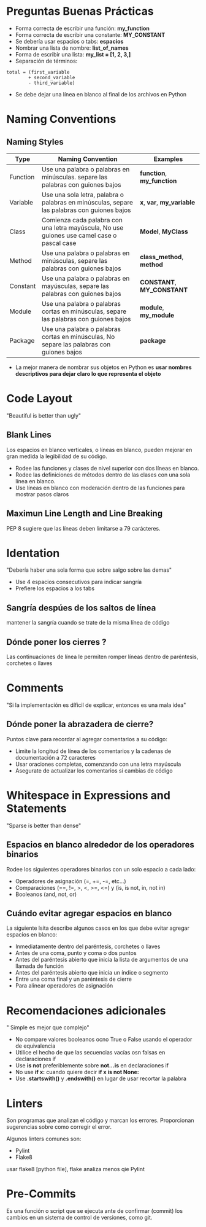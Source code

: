 # Preguntas Buenas Prácticas

* Forma correcta de escribir una función: __my_function__
* Forma correcta de escribir una constante: __MY_CONSTANT__
* Se debería usar espacios o tabs: __espacios__
* Nombrar una lista de nombre: __list_of_names__
* Forma de escribir una lista: __my_list = [1, 2, 3,]__
* Separación de términos: 
```
total = (first_variable
        + second_variable
        - third_variable)
```
* Se debe dejar una línea en blanco al final de los archivos en Python

# Naming Conventions
## Naming Styles

|__Type__|__Naming Convention__|__Examples__|
|----|------|---|
|Function|Use una palabra o palabras en minúsculas. separe las palabras con guiones bajos|__function__, __my_function__|
|Variable|Use una sola letra, palabra o palabras en minúsculas, separe las palabras con guiones bajos| __x__, __var__, __my_variable__|
|Class|Comienza cada palabra con una letra mayúscula, No use guiones use camel case o pascal case|__Model__, __MyClass__|
|Method|Use una palabra o palabras en minúsculas, separe las palabras con guiones bajos|__class_method__, __method__|
|Constant|Use una palabra o palabras en mayúsculas, separe las palabras con guiones bajos|__CONSTANT__, __MY_CONSTANT__|
|Module|Use una palabra o palabras cortas en minúsculas, separe las palabras con guiones bajos|__module__, __my_module__|
|Package|Use una palabra o palabras cortas en minúsculas, No separe las palabras con guiones bajos|__package__|

* La mejor manera de nombrar sus objetos en Python es __usar nombres descriptivos para dejar claro lo que representa el objeto__

# Code Layout
"Beautiful is better than ugly"

## Blank Lines

Los espacios en blanco verticales, o líneas en blanco, pueden mejorar en gran medida la legibilidad de su código.

* Rodee las funciones y clases de nivel superior con dos líneas en blanco.
* Rodee las definiciones de métodos dentro de las clases con una sola línea en blanco.
* Use líneas en blanco con moderación dentro de las funciones para mostrar pasos claros

## Maximun Line Length and Line Breaking

PEP 8 sugiere que las líneas deben limitarse a 79 carácteres.

# Identation

"Debería haber una sola forma que sobre salgo sobre las demas"

* Use 4 espacios consecutivos para indicar sangría
* Prefiere los espacios a los tabs

## Sangría despúes de los saltos de línea

mantener la sangría cuando se trate de la misma línea de código

## Dónde poner los cierres ?

Las continuaciones de línea le permiten romper líneas dentro de paréntesis, corchetes o llaves

# Comments

"Si la implementación es díficil de explicar, entonces es una mala idea"

## Dónde poner la abrazadera de cierre?

Puntos clave para recordar al agregar comentarios a su código:

* Limite la longitud de línea de los comentarios y la cadenas de documentación a 72 caracteres
* Usar oraciones completas, comenzando con una letra mayúscula
* Asegurate de actualizar los comentarios si cambias de código

# Whitespace in Expressions and Statements

"Sparse is better than dense"

## Espacios en blanco alrededor de los operadores binarios

Rodee los siguientes operadores binarios con un solo espacio a cada lado:

* Operadores de asignación (=, +=, -=, etc...)
* Comparaciones (==, !=, >, <, >=, <=) y (is, is not, in, not in)
* Booleanos (and, not, or)

## Cuándo evitar agregar espacios en blanco

La siguiente lsita describe algunos casos en los que debe evitar agregar espacios en blanco:

* Inmediatamente dentro del paréntesis, corchetes o llaves
* Antes de una coma, punto y coma o dos puntos
* Antes del paréntesis abierto que inicia la lista de argumentos de una llamada de función
* Antes del paréntesis abierto que inicia un índice o segmento
* Entre una coma final y un paréntesis de cierre
* Para alinear operadores de asignación

# Recomendaciones adicionales

" Simple es mejor que complejo"

* No compare valores booleanos ocno True o False usando el operador de equivalencia
* Utilice el hecho de que las secuencias vacías osn falsas en declaraciones if
* Use __is not__ preferiblemente sobre __not...is__ en declaraciones if
* No use __if x:__ cuando quiere decir __if x is not None:__
* Use __.startswith()__ y __.endswith()__ en lugar de usar recortar la palabra

# Linters

Son programas que analizan el código y marcan los errores. Proporcionan sugerencias sobre como corregir el error.

Algunos linters comunes son:
* Pylint
* Flake8 

usar flake8 [python file], flake analiza menos qie Pylint

# Pre-Commits
Es una función o script que se ejecuta ante de confirmar (commit) los cambios en un sistema de control de versiones, como git.
